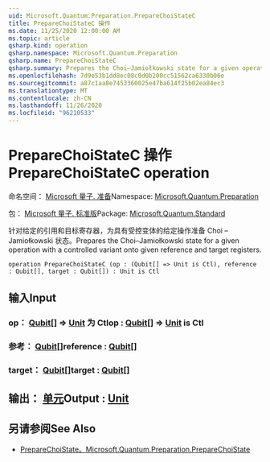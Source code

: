```yaml
---
uid: Microsoft.Quantum.Preparation.PrepareChoiStateC
title: PrepareChoiStateC 操作
ms.date: 11/25/2020 12:00:00 AM
ms.topic: article
qsharp.kind: operation
qsharp.namespace: Microsoft.Quantum.Preparation
qsharp.name: PrepareChoiStateC
qsharp.summary: Prepares the Choi–Jamiołkowski state for a given operation with a controlled variant onto given reference and target registers.
ms.openlocfilehash: 7d9e53b1dd8ec08c0d0b200cc51562ca6330b06e
ms.sourcegitcommit: a87c1aa8e7453360025e47ba614f25b02ea84ec3
ms.translationtype: MT
ms.contentlocale: zh-CN
ms.lasthandoff: 11/26/2020
ms.locfileid: "96210533"
---
```

# <a name="preparechoistatec-operation"></a><span data-ttu-id="c13ae-102">PrepareChoiStateC 操作</span><span class="sxs-lookup"><span data-stu-id="c13ae-102">PrepareChoiStateC operation</span></span>

<span data-ttu-id="c13ae-103">命名空间： [Microsoft 量子. 准备](xref:Microsoft.Quantum.Preparation)</span><span class="sxs-lookup"><span data-stu-id="c13ae-103">Namespace: [Microsoft.Quantum.Preparation](xref:Microsoft.Quantum.Preparation)</span></span>

<span data-ttu-id="c13ae-104">包： [Microsoft 量子. 标准版](https://nuget.org/packages/Microsoft.Quantum.Standard)</span><span class="sxs-lookup"><span data-stu-id="c13ae-104">Package: [Microsoft.Quantum.Standard](https://nuget.org/packages/Microsoft.Quantum.Standard)</span></span>


<span data-ttu-id="c13ae-105">针对给定的引用和目标寄存器，为具有受控变体的给定操作准备 Choi – Jamiołkowski 状态。</span><span class="sxs-lookup"><span data-stu-id="c13ae-105">Prepares the Choi–Jamiołkowski state for a given operation with a controlled variant onto given reference and target registers.</span></span>

```qsharp
operation PrepareChoiStateC (op : (Qubit[] => Unit is Ctl), reference : Qubit[], target : Qubit[]) : Unit is Ctl
```


## <a name="input"></a><span data-ttu-id="c13ae-106">输入</span><span class="sxs-lookup"><span data-stu-id="c13ae-106">Input</span></span>

### <a name="op--qubit--unit--is-ctl"></a><span data-ttu-id="c13ae-107">op： [Qubit](xref:microsoft.quantum.lang-ref.qubit)[] => [Unit](xref:microsoft.quantum.lang-ref.unit)  为 Ctl</span><span class="sxs-lookup"><span data-stu-id="c13ae-107">op : [Qubit](xref:microsoft.quantum.lang-ref.qubit)[] => [Unit](xref:microsoft.quantum.lang-ref.unit)  is Ctl</span></span>




### <a name="reference--qubit"></a><span data-ttu-id="c13ae-108">参考： [Qubit](xref:microsoft.quantum.lang-ref.qubit)[]</span><span class="sxs-lookup"><span data-stu-id="c13ae-108">reference : [Qubit](xref:microsoft.quantum.lang-ref.qubit)[]</span></span>




### <a name="target--qubit"></a><span data-ttu-id="c13ae-109">target： [Qubit](xref:microsoft.quantum.lang-ref.qubit)[]</span><span class="sxs-lookup"><span data-stu-id="c13ae-109">target : [Qubit](xref:microsoft.quantum.lang-ref.qubit)[]</span></span>





## <a name="output--unit"></a><span data-ttu-id="c13ae-110">输出： [单元](xref:microsoft.quantum.lang-ref.unit)</span><span class="sxs-lookup"><span data-stu-id="c13ae-110">Output : [Unit](xref:microsoft.quantum.lang-ref.unit)</span></span>



## <a name="see-also"></a><span data-ttu-id="c13ae-111">另请参阅</span><span class="sxs-lookup"><span data-stu-id="c13ae-111">See Also</span></span>

- [<span data-ttu-id="c13ae-112">PrepareChoiState。</span><span class="sxs-lookup"><span data-stu-id="c13ae-112">Microsoft.Quantum.Preparation.PrepareChoiState</span></span>](xref:Microsoft.Quantum.Preparation.PrepareChoiState)